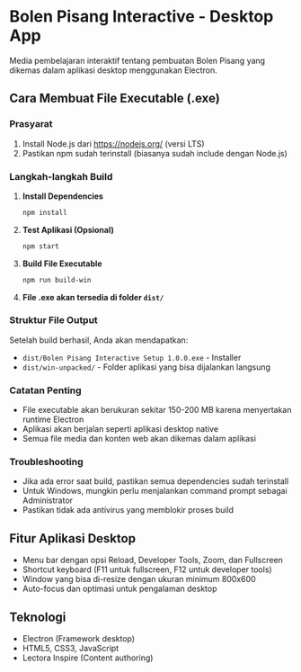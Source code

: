 # Bolen Pisang Interactive - Desktop App

Media pembelajaran interaktif tentang pembuatan Bolen Pisang yang dikemas dalam aplikasi desktop menggunakan Electron.

## Cara Membuat File Executable (.exe)

### Prasyarat
1. Install Node.js dari https://nodejs.org/ (versi LTS)
2. Pastikan npm sudah terinstall (biasanya sudah include dengan Node.js)

### Langkah-langkah Build

1. **Install Dependencies**
   ```bash
   npm install
   ```

2. **Test Aplikasi (Opsional)**
   ```bash
   npm start
   ```

3. **Build File Executable**
   ```bash
   npm run build-win
   ```

4. **File .exe akan tersedia di folder `dist/`**

### Struktur File Output
Setelah build berhasil, Anda akan mendapatkan:
- `dist/Bolen Pisang Interactive Setup 1.0.0.exe` - Installer
- `dist/win-unpacked/` - Folder aplikasi yang bisa dijalankan langsung

### Catatan Penting
- File executable akan berukuran sekitar 150-200 MB karena menyertakan runtime Electron
- Aplikasi akan berjalan seperti aplikasi desktop native
- Semua file media dan konten web akan dikemas dalam aplikasi

### Troubleshooting
- Jika ada error saat build, pastikan semua dependencies sudah terinstall
- Untuk Windows, mungkin perlu menjalankan command prompt sebagai Administrator
- Pastikan tidak ada antivirus yang memblokir proses build

## Fitur Aplikasi Desktop
- Menu bar dengan opsi Reload, Developer Tools, Zoom, dan Fullscreen
- Shortcut keyboard (F11 untuk fullscreen, F12 untuk developer tools)
- Window yang bisa di-resize dengan ukuran minimum 800x600
- Auto-focus dan optimasi untuk pengalaman desktop

## Teknologi
- Electron (Framework desktop)
- HTML5, CSS3, JavaScript
- Lectora Inspire (Content authoring)
